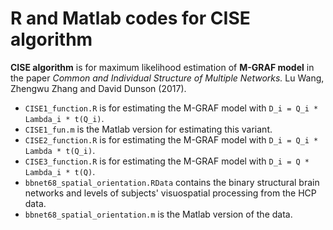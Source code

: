 # R and Matlab codes for CISE algorithm
**CISE algorithm** is for maximum likelihood estimation of **M-GRAF model** in the paper *Common and Individual Structure of Multiple Networks.* Lu Wang, Zhengwu Zhang and David Dunson (2017).
* `CISE1_function.R` is for estimating the M-GRAF model with `D_i = Q_i * Lambda_i * t(Q_i)`.
* `CISE1_fun.m` is the Matlab version for estimating this variant.
* `CISE2_function.R` is for estimating the M-GRAF model with `D_i = Q_i * Lambda * t(Q_i)`.
* `CISE3_function.R` is for estimating the M-GRAF model with `D_i = Q * Lambda_i * t(Q)`.
* `bbnet68_spatial_orientation.RData` contains the binary structural brain networks and levels of subjects' visuospatial processing from the HCP data.
* `bbnet68_spatial_orientation.m` is the Matlab version of the data.

